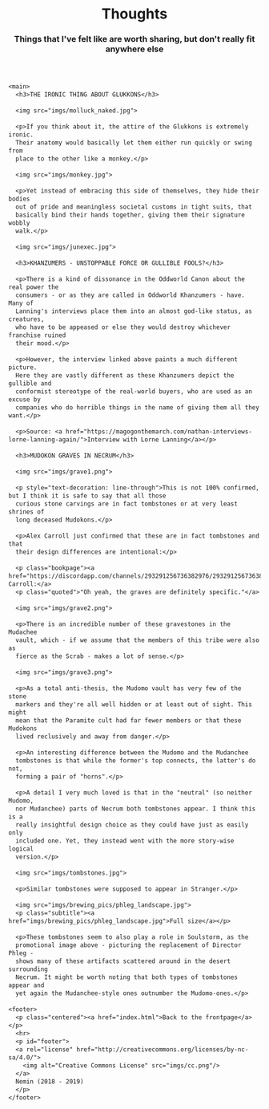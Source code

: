 <!DOCTYPE html>
<html>
  <head>
    <title>Oddwords: Thoughts</title>
    <link rel="stylesheet" href="style.css">
    <link rel="icon" href="favicon.ico">
    <meta charset="UTF-8">
  </head>
  <body>
    <header>
      <h1>Thoughts</h1>
      <h3>Things that I've felt like are worth sharing, but don't really fit anywhere else</h3>
    </header>

    <main>
      <h3>THE IRONIC THING ABOUT GLUKKONS</h3>

      <img src="imgs/molluck_naked.jpg">

      <p>If you think about it, the attire of the Glukkons is extremely ironic.
      Their anatomy would basically let them either run quickly or swing from
      place to the other like a monkey.</p>

      <img src="imgs/monkey.jpg">

      <p>Yet instead of embracing this side of themselves, they hide their bodies
      out of pride and meaningless societal customs in tight suits, that
      basically bind their hands together, giving them their signature wobbly
      walk.</p>

      <img src="imgs/junexec.jpg">

      <h3>KHANZUMERS - UNSTOPPABLE FORCE OR GULLIBLE FOOLS?</h3>

      <p>There is a kind of dissonance in the Oddworld Canon about the real power the
      consumers - or as they are called in Oddworld Khanzumers - have. Many of
      Lanning's interviews place them into an almost god-like status, as creatures,
      who have to be appeased or else they would destroy whichever franchise ruined
      their mood.</p>

      <p>However, the interview linked above paints a much different picture.
      Here they are vastly different as these Khanzumers depict the gullible and
      conformist stereotype of the real-world buyers, who are used as an excuse by
      companies who do horrible things in the name of giving them all they want.</p>

      <p>Source: <a href="https://magogonthemarch.com/nathan-interviews-lorne-lanning-again/">Interview with Lorne Lanning</a></p>

      <h3>MUDOKON GRAVES IN NECRUM</h3>

      <img src="imgs/grave1.png">

      <p style="text-decoration: line-through">This is not 100% confirmed, but I think it is safe to say that all those
      curious stone carvings are in fact tombstones or at very least shrines of
      long deceased Mudokons.</p>

      <p>Alex Carroll just confirmed that these are in fact tombstones and that
      their design differences are intentional:</p>

      <p class="bookpage"><a href="https://discordapp.com/channels/293291256736382976/293291256736382976/552469549338066955">Alex Carroll:</a>
      <p class="quoted">"Oh yeah, the graves are definitely specific."</a>
      
      <img src="imgs/grave2.png">

      <p>There is an incredible number of these gravestones in the Mudachee
      vault, which - if we assume that the members of this tribe were also as
      fierce as the Scrab - makes a lot of sense.</p>

      <img src="imgs/grave3.png">

      <p>As a total anti-thesis, the Mudomo vault has very few of the stone
      markers and they're all well hidden or at least out of sight. This might
      mean that the Paramite cult had far fewer members or that these Mudokons
      lived reclusively and away from danger.</p>

      <p>An interesting difference between the Mudomo and the Mudanchee
      tombstones is that while the former's top connects, the latter's do not,
      forming a pair of "horns".</p>

      <p>A detail I very much loved is that in the "neutral" (so neither Mudomo,
      nor Mudanchee) parts of Necrum both tombstones appear. I think this is a
      really insightful design choice as they could have just as easily only
      included one. Yet, they instead went with the more story-wise logical
      version.</p>

      <img src="imgs/tombstones.jpg">

      <p>Similar tombstones were supposed to appear in Stranger.</p>

      <img src="imgs/brewing_pics/phleg_landscape.jpg">
      <p class="subtitle"><a href="imgs/brewing_pics/phleg_landscape.jpg">Full size</a></p>

      <p>These tombstones seem to also play a role in Soulstorm, as the
      promotional image above - picturing the replacement of Director Phleg -
      shows many of these artifacts scattered around in the desert surrounding
      Necrum. It might be worth noting that both types of tombstones appear and
      yet again the Mudanchee-style ones outnumber the Mudomo-ones.</p>

    <footer>
      <p class="centered"><a href="index.html">Back to the frontpage</a></p>
      <hr>
      <p id="footer">
      <a rel="license" href="http://creativecommons.org/licenses/by-nc-sa/4.0/">
        <img alt="Creative Commons License" src="imgs/cc.png"/>
      </a> 
      Nemin (2018 - 2019)
      </p>
    </footer>
  </body>
</html>
